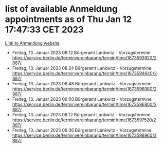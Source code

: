 # list of available Anmeldung appointments as of Thu Jan 12 17:47:33 CET 2023
[Link to Anmeldung website](https://service.berlin.de/terminvereinbarung/termin/tag.php?termin=0&anliegen[]=120686&dienstleisterlist=122210,122217,327316,122219,327312,122227,327314,122231,327346,122243,327348,122252,329742,122260,329745,122262,329748,122254,329751,122271,327278,122273,327274,122277,327276,330436,122280,327294,122282,327290,122284,327292,327539,122291,327270,122285,327266,122286,327264,122296,327268,150230,329760,122301,327282,122297,327286,122294,327284,122312,329763,122314,329775,122304,327330,122311,327334,122309,327332,122281,327352,122279,329772,122276,327324,122274,327326,122267,329766,122246,327318,122251,327320,122257,327322,122208,327298,122226,327300,121362,121364&herkunft=http%3A%2F%2Fservice.berlin.de%2Fdienstleistung%2F120686%2F)
- Freitag, 13. Januar 2023 08:12 Bürgeramt Lankwitz - Vorzugstermine https://service.berlin.de/terminvereinbarung/termin/time/1673593920/2887/
- Freitag, 13. Januar 2023 08:24 Bürgeramt Lankwitz - Vorzugstermine https://service.berlin.de/terminvereinbarung/termin/time/1673594640/2887/
- Freitag, 13. Januar 2023 08:48 Bürgeramt Lankwitz - Vorzugstermine https://service.berlin.de/terminvereinbarung/termin/time/1673596080/2887/
- Freitag, 13. Januar 2023 09:00 Bürgeramt Lankwitz - Vorzugstermine https://service.berlin.de/terminvereinbarung/termin/time/1673596800/2887/
- Freitag, 13. Januar 2023 09:12 Bürgeramt Lankwitz - Vorzugstermine https://service.berlin.de/terminvereinbarung/termin/time/1673597520/2887/
- Freitag, 13. Januar 2023 09:36 Bürgeramt Lankwitz - Vorzugstermine https://service.berlin.de/terminvereinbarung/termin/time/1673598960/2887/
